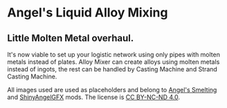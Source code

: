 # Angel's Liquid Alloy Mixing
## Little Molten Metal overhaul.
It's now viable to set up your logistic network using only pipes with molten metals instead of plates. Alloy Mixer can create alloys using molten metals instead of ingots, the rest can be handled by Casting Machine and Strand Casting Machine.
   
   
All images used are used as placeholders and belong to [Angel's Smelting](https://mods.factorio.com/mod/angelssmelting) and [ShinyAngelGFX](https://mods.factorio.com/mod/ShinyAngelGFX) mods. The license is [CC BY-NC-ND 4.0](https://creativecommons.org/licenses/by-nc-nd/4.0/).
